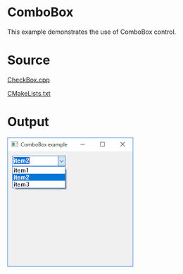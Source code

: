 ﻿# ComboBox

This example demonstrates the use of ComboBox control.

# Source

[CheckBox.cpp](./CheckBox.cpp)

[CMakeLists.txt](./CMakeLists.txt)

# Output

![Picture](../../docs/Pictures/ComboBox.png)
